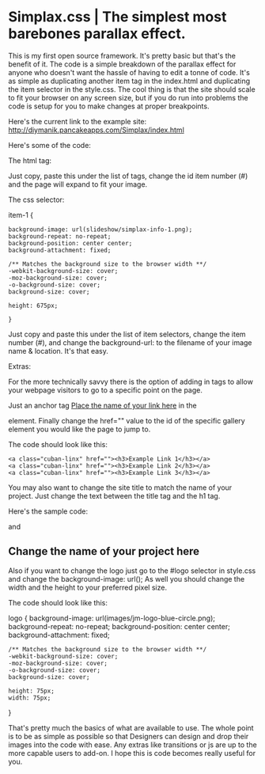 <h1>Simplax.css | The simplest most barebones parallax effect.</h1>

This is my first open source framework. It's pretty basic but that's the benefit of it.
The code is a simple breakdown of the parallax effect for anyone who doesn't want the hassle of having to edit a tonne of code. It's as simple as duplicating another item tag in the index.html and duplicating the item selector in the style.css. The cool thing is that the site should scale to fit your browser on any screen size, but if you do run into problems the code is setup for you to make changes at proper breakpoints.

Here's the current link to the example site: http://diymanik.pancakeapps.com/Simplax/index.html

Here's some of the code:

The html tag:

<div class="gallery-item" id="item-1"></div>

Just copy, paste this under the list of tags, change the id item number (#) and the page will expand to fit your image.

The css selector:

item-1 {

	background-image: url(slideshow/simplax-info-1.png);
	background-repeat: no-repeat;
	background-position: center center;
	background-attachment: fixed;
	
	/** Matches the background size to the browser width **/
	-webkit-background-size: cover;
	-moz-background-size: cover;																			    -o-background-size: cover;																				background-size: cover;
	
	height: 675px;

	}

Just copy and paste this under the list of item selectors, change the item number (#), and change the background-url: to the filename of your image name & location. It's that easy.


Extras:

For the more technically savvy there is the option of adding in tags to allow your webpage visitors to go to a specific point on the page.

Just an anchor tag <a href="">Place the name of your link here<a/> in the <nav> element. Finally change the href="" value to the id of the specific gallery element you would like the page to jump to.

The code should look like this:

<nav class="container">
	<div class="logo"></div>

	<a class="cuban-linx" href=""><h3>Example Link 1</h3></a>
	<a class="cuban-linx" href=""><h3>Example Link 2</h3></a>
	<a class="cuban-linx" href=""><h3>Example Link 3</h3></a>
</nav>


You may also want to change the site title to match the name of your project.
Just change the text between the title tag and the h1 tag.

Here's the sample code:

<title>
	Simplax.css
</title>

and

<h1>
	Change the name of your project here
</h1>

Also if you want to change the logo just go to the #logo selector in style.css and change the background-image: url();
As well you should change the width and the height to your preferred pixel size.

The code should look like this:

logo {
	background-image: url(images/jm-logo-blue-circle.png);
	background-repeat: no-repeat;
	background-position: center center;
	background-attachment: fixed;
	
	/** Matches the background size to the browser width **/
	-webkit-background-size: cover;
	-moz-background-size: cover;
	-o-background-size: cover;
	background-size: cover;

	height: 75px;
	width: 75px;
}

That's pretty much the basics of what are available to use. The whole point is to be as simple as possible so that Designers can design and drop their images into the code with ease. Any extras like transitions or js are up to the more capable users to add-on. I hope this is code becomes really useful for you.